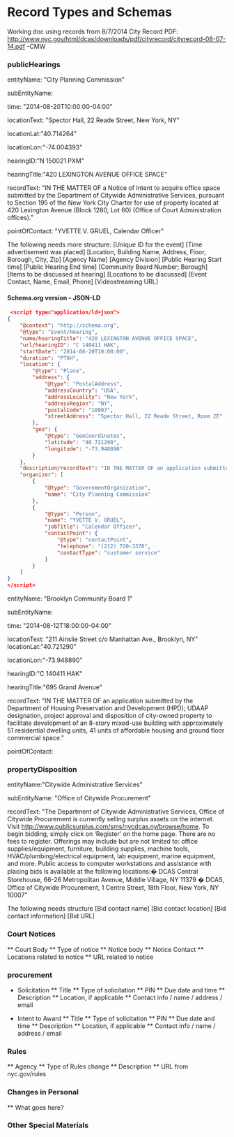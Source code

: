 # Record Types and Schemas #

Working doc using records from 8/7/2014 City Record PDF: http://www.nyc.gov/html/dcas/downloads/pdf/cityrecord/cityrecord-08-07-14.pdf  -CMW


### publicHearings ###

  entityName: "City Planning Commission"
  
  subEntityName: 
  
  time: "2014-08-20T10:00:00-04:00"
  
  locationText: "Spector Hall, 22 Reade Street, New York, NY"
  
  locationLat:"40.714264"
  
  locationLon:"-74.004393"
  
  hearingID:"N 150021 PXM"
  
  hearingTitle:"420 LEXINGTON AVENUE OFFICE SPACE"
  
  recordText: "IN THE MATTER OF a Notice of Intent to acquire office space submitted by the Department of Citywide Administrative Services, pursuant to Section 195 of the New York City Charter for use of property located at 420 Lexington Avenue (Block 1280, Lot 60) (Office of Court Administration offices)."
  
  pointOfContact: "YVETTE V. GRUEL, Calendar Officer"

The following needs more structure:
 [Unique ID for the event]
 [Time advertisement was placed]
 [Location, Building Name, Address, Floor, Borough, City, Zip]
 [Agency Name]
 [Agency Division]
 [Public Hearing Start time]
 [Public Hearing End time]
 [Community Board Number; Borough]
 [Items to be discussed at hearing]
 [Locations to be discussed]
 [Event Contact, Name, Email, Phone]
 [Videostreaming URL]
 

#### Schema.org version - JSON-LD ####
```json
 <script type="application/ld+json">
{
    "@context": "http://schema.org",
    "@type": "Event/Hearing",
    "name/hearingTitle": "420 LEXINGTON AVENUE OFFICE SPACE",
    "url/hearingID": "C 140411 HAK",
    "startDate": "2014-08-20T10:00:00",
    "duration": "PT6H",
    "location": {
        "@type": "Place",
        "address": {
            "@type": "PostalAddress",
            "addressCountry": "USA",
            "addressLocality": "New York",
            "addressRegion": "NY",
            "postalCode": "10007",
            "streetAddress": "Spector Hall, 22 Reade Street, Room 2E"
        },
        "geo": {
            "@type": "GeoCoordinates",
            "latitude": "40.721290",
            "longitude": "-73.948890"
        }
    },
    "description/recordText": "IN THE MATTER OF an application submitted by the Department of Housing Preservation and Development (HPD); UDAAP designation, project approval and disposition of city-owned property to facilitate development of an 8-story mixed-use building with approximately 51 residential dwelling units, 41 units of affordable housing and ground floor commercial space.",
    "organizer": [
        {
            "@type": "GovernmentOrganization",
            "name": "City Planning Commission"
        },
        {
            "@type": "Person",
            "name": "YVETTE V. GRUEL",
            "jobTitle": "Calendar Officer",
            "contactPoint": {
                "@type": "contactPoint",
                "telephone": "(212) 720-3370",
                "contactType": "customer service"
            }
        }
    ]
}
</script> 
```  
  
  entityName: "Brooklyn Community Board 1"
  
  subEntityName: 
  
  time: "2014-08-12T18:00:00-04:00"
  
  locationText: "211 Ainslie Street c/o Manhattan Ave., Brooklyn, NY"
  locationLat:"40.721290"
  
  locationLon:"-73.948890"
  
  hearingID:"C 140411 HAK"
  
  hearingTitle:"695 Grand Avenue"
  
  recordText: "IN THE MATTER OF an application submitted by the Department of Housing Preservation and Development (HPD); UDAAP designation, project approval and disposition of city-owned property to facilitate development of an 8-story mixed-use building with approximately 51 residential dwelling units, 41 units of affordable housing and ground floor commercial space."
  
   pointOfContact:
  
  
  
  


### propertyDisposition ###

  entityName:"Citywide Administrative Services"
  
  subEntityName: "Office of Citywide Procurement"
  
  recordText: "The Department of Citywide Administrative Services, Office of Citywide Procurement is currently selling surplus assets on the internet. Visit http://www.publicsurplus.com/sms/nycdcas.ny/browse/home. To begin bidding, simply click on ‘Register’ on the home page. There are no fees to register. Offerings may include but are not limited to: office supplies/equipment, furniture, building supplies, machine tools, HVAC/plumbing/electrical equipment, lab equipment, marine equipment, and more. Public access to computer workstations and assistance with placing bids is available at the following locations:� DCAS Central Storehouse, 66-26 Metropolitan Avenue, Middle Village, NY 11379 � DCAS, Office of Citywide Procurement, 1 Centre Street, 18th Floor, New York, NY 10007"

The following needs structure
	[Bid contact name]
	[Bid contact location]
	[Bid contact information]
  [Bid URL]
  
### Court Notices ###
** Court Body
** Type of notice
** Notice body
** Notice Contact
** Locations related to notice
** URL related to notice

### procurement ###
* Solicitation
** Title 
** Type of solicitation
** PIN
** Due date and time
** Description 
** Location, if applicable
** Contact info / name / address / email

* Intent to Award
** Title
** Type of solicitation
** PIN
** Due date and time
** Description 
** Location, if applicable
** Contact info / name / address / email

### Rules ###
** Agency
** Type of Rules change
** Description
** URL from nyc.gov/rules

### Changes in Personal ###
** What goes here?

### Other Special Materials ###